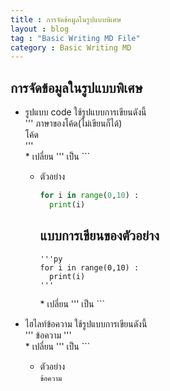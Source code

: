```yaml
---
title : การจัดข้อมูลในรูปแบบพิเศษ
layout : blog
tag : "Basic Writing MD File"
category : Basic Writing MD
---
```

## การจัดข้อมูลในรูปแบบพิเศษ
  + รูปแบบ code ใช้รูปแบบการเขียนดังนี้ <br>
    ''' ภาษาของโค้ด(ไม่เขียนก็ได้) <br>
    โค้ด <br>
    ''' <br>
    \* เปลี่ยน ''' เป็น ```
    + ตัวอย่าง
      ``` py
      for i in range(0,10) :
        print(i)
      ```

      แบบการเขียนของตัวอย่าง
      ---
      ``` 
      '''py
      for i in range(0,10) :
        print(i)
      '''
      ```
      \* เปลี่ยน ''' เป็น ```
      
   + ไฮไลท์ข้อความ ใช้รูปแบบการเขียนดังนี้ <br>
     ''' ข้อความ ''' <br>
     \* เปลี่ยน ''' เป็น ```
     + ตัวอย่าง <br>
       ```ข้อความ```
       
       
       
